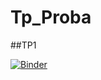 # Tp_Proba

##TP1

[![Binder](https://mybinder.org/badge_logo.svg)](https://mybinder.org/v2/gh/Schurkee/Tp_Proba/main?urlpath=TP1_Youssef.ipynb)
